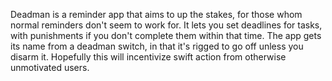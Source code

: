 Deadman is a reminder app that aims to up the stakes, for those whom normal reminders don't seem to work for. It lets you set deadlines for tasks, with punishments if you don't complete them within that time. The app gets its name from a deadman switch, in that it's rigged to go off unless you disarm it. Hopefully this will incentivize swift action from otherwise unmotivated users.
